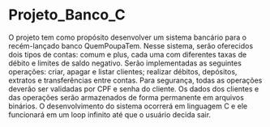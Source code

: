 # Projeto_Banco_C
O projeto tem como propósito desenvolver um sistema bancário para o recém-lançado banco QuemPoupaTem. Nesse sistema, serão oferecidos dois tipos de contas: comum e plus, cada uma com diferentes taxas de débito e limites de saldo negativo. Serão implementadas as seguintes operações: criar, apagar e listar clientes; realizar débitos, depósitos, extratos e transferências entre contas. Para segurança, todas as operações deverão ser validadas por CPF e senha do cliente. Os dados dos clientes e das operações serão armazenados de forma permanente em arquivos binários. O desenvolvimento do sistema ocorrerá em linguagem C e ele funcionará em um loop infinito até que o usuário decida sair.
